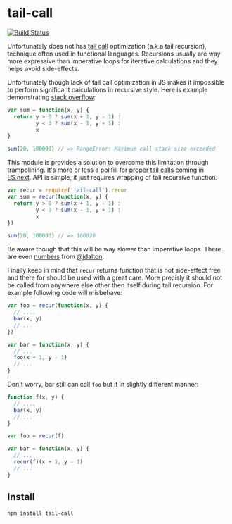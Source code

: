 # tail-call

[![Build Status](https://secure.travis-ci.org/Gozala/js-tail-call.png)](http://travis-ci.org/Gozala/js-tail-call)


Unfortunately does not has [tail call] optimization (a.k.a tail recursion),
technique often used in functional languages. Recursions usually are way more
expressive than imperative loops for iterative calculations and they helps
avoid side-effects.

Unfortunately though lack of tail call optimization in JS makes it impossible
to perform significant calculations in recursive style. Here is example
demonstrating [stack overflow]:


```js
var sum = function(x, y) {
  return y > 0 ? sum(x + 1, y - 1) :
         y < 0 ? sum(x - 1, y + 1) :
         x
}

sum(20, 100000) // => RangeError: Maximum call stack size exceeded
```

This module is provides a solution to overcome this limitation through
trampolining. It's more or less a polifill for [proper tail calls] coming
in [ES.next]. API is simple, it just requires wrapping of tali recursive
function:

```js
var recur = require('tail-call').recur
var sum = recur(function(x, y) {
  return y > 0 ? sum(x + 1, y - 1) :
         y < 0 ? sum(x - 1, y + 1) :
         x
})

sum(20, 100000) // => 100020
```

Be aware though that this will be way slower than imperative loops. There are
even [numbers][jsperf] from [@jdalton].

Finally keep in mind that `recur` returns function that is not side-effect free
and there for should be used with a great care. More precisly it should not be
called from anywhere else other then itself during tail recursion. For example
following code will misbehave:

```js
var foo = recur(function(x, y) {
  // ....
  bar(x, y)
  // ...
})

var bar = function(x, y) {
  // ...
  foo(x + 1, y - 1)
  // ...
}
```

Don't worry, bar still can call `foo` but it in slightly different manner:

```js
function f(x, y) {
  // ....
  bar(x, y)
  // ...
}

var foo = recur(f)

var bar = function(x, y) {
  // ...
  recur(f)(x + 1, y - 1)
  // ...
}
```

## Install

    npm install tail-call

[Tail call]:http://en.wikipedia.org/wiki/Tail_call
[stack overflow]:http://en.wikipedia.org/wiki/Stack_overflow
[proper tail calls]:http://wiki.ecmascript.org/doku.php?id=harmony:proper_tail_calls
[ES.next]:http://wiki.ecmascript.org/doku.php?id=harmony:harmony
[@jdalton]:https://github.com/jdalton
[jsperf]:http://jsperf.com/tco#chart=bar
